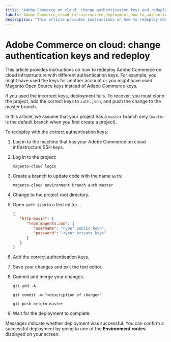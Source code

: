 ```yaml
---
title: "Adobe Commerce on cloud: change authentication keys and redeploy"
labels: Adobe Commerce,cloud infrastructure,deployment,how to,authentication key,2.3.0,2.3.1,2.3.2,2.3.2-p2,2.3.3,2.3.3-p1,2.3.4,2.3.4-p2,2.3.5-p1,2.3.5-p2,2.3.6,2.3.6-p1,2.3.7,2.4.0,2.4.0-p1,2.4.1-p1,2.4.2,2.4.2-p1,2.3.7-p1,2.3.7-p2,2.4.1,2.4.2-p2,2.4.3,2.4.3-p1
description: "This article provides instructions on how to redeploy Adobe Commerce on cloud infrastructure with different authentication keys. For example, you might have used the keys for another account or you might have used Magento Open Source keys instead of Adobe Commerce keys."
---
```


# Adobe Commerce on cloud: change authentication keys and redeploy

This article provides instructions on how to redeploy Adobe Commerce on cloud infrastructure with different authentication keys. For example, you might have used the keys for another account or you might have used Magento Open Source keys instead of Adobe Commerce keys.

If you used the incorrect keys, deployment fails. To recover, you must clone the project, add the correct keys to `auth.json`, and push the change to the master branch.

In this article, we assume that your project has a `master` branch only (`master` is the default branch when you first create a project).

To redeploy with the correct authentication keys:

1. Log in to the machine that has your Adobe Commerce on cloud infrastructure SSH keys.
1. Log in to the project:
    ```
    magento-cloud login
    ```
1. Create a branch to update code with the name `auth`:
    ```
    magento-cloud environment:branch auth master
    ```
1. Change to the project root directory.
1. Open `auth.json` in a text editor.

    ```json
    {
       "http-basic": {
          "repo.magento.com": {
             "username": "<your public key>",
             "password": "<your private key>"
          }
       }
    }
    ```

1. Add the correct authentication keys.
1. Save your changes and exit the text editor.
1. Commit and merge your changes.
    ```
    git add -A
    ```
    ```
    git commit -m "<description of change>"
    ```
    ```
    git push origin master
    ```
1. Wait for the deployment to complete.

Messages indicate whether deployment was successful. You can confirm a successful deployment by going to one of the **Environment routes** displayed on your screen.